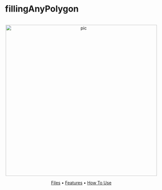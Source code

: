 # fillingAnyPolygon

<p align="center">
  <br>
  <img src="https://i.imgur.com/H6fBhCj.png" alt="pic" width="500">
  <br>
</p>
<p align="center" >
  <a href="#Files">Files</a> •
  <a href="#Features">Features</a> •
  <a href="#how-to-use">How To Use</a> 
</p>
